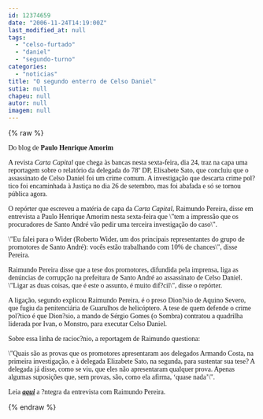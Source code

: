 ```yaml
---
id: 12374659
date: "2006-11-24T14:19:00Z"
last_modified_at: null
tags:
  - "celso-furtado"
  - "daniel"
  - "segundo-turno"
categories:
  - "noticias"
title: "O segundo enterro de Celso Daniel"
sutia: null
chapeu: null
autor: null
imagem: null
---
```

{% raw %}
<p><P><FONT face=Verdana>Do blog de <STRONG>Paulo Henrique Amorim</STRONG></FONT></P></p>
<p><P><FONT face=Verdana>A revista <I>Carta Capital</I> que chega às bancas nesta sexta-feira, dia 24, traz na capa uma reportagem sobre o relatório da delegada do 78º DP, Elisabete Sato, que concluiu que o assassinato de Celso Daniel foi um crime comum. A investigação que descarta crime pol?tico foi encaminhada à Justiça no dia 26 de setembro, mas foi abafada e só se tornou pública agora</FONT><FONT face=Verdana>.</FONT></P></p>
<p><P><FONT face=Verdana>O repórter que escreveu a matéria de capa da <I>Carta Capital</I>, Raimundo Pereira, disse em entrevista a Paulo Henrique Amorim nesta sexta-feira que \"tem a impressão que os procuradores de Santo André vão pedir uma terceira investigação do caso\".</FONT></P></p>
<p><P><FONT face=Verdana>\"Eu falei para o Wider (Roberto Wider, um dos principais representantes do grupo de promotores de Santo André): vocês estão trabalhando com 10% de chances\", disse Pereira.</FONT></P></p>
<p><P><FONT face=Verdana>Raimundo Pereira disse que a tese dos promotores, difundida pela imprensa, liga as denúncias de corrupção na prefeitura de Santo André ao assassinato de Celso Daniel. \"Ligar as duas coisas, que é este o assunto, é muito dif?cil\", disse o repórter.</FONT></P></p>
<p><P><FONT face=Verdana>A ligação, segundo explicou Raimundo Pereira, é o preso Dion?sio de Aquino Severo, que fugiu da penitenciária de Guarulhos de helicóptero. A tese de quem defende o crime pol?tico é que Dion?sio, a mando de Sérgio Gomes (o Sombra) contratou a quadrilha liderada por Ivan, o Monstro, para executar Celso Daniel.</FONT></P></p>
<p><P><FONT face=Verdana>Sobre essa linha de racioc?nio, a reportagem de Raimundo questiona: </FONT></P></p>
<p><P><FONT face=Verdana>\"Quais são as provas que os promotores apresentaram aos delegados Armando Costa, na primeira investigação, e à delegada Elizabete Sato, na segunda, para sustentar sua tese? A delegada já disse, como se viu, que eles não apresentaram qualquer prova. Apenas algumas suposições que, sem provas, são, como ela afirma, ‘quase nada’\".</FONT></P></p>
<p><P><FONT face=Verdana>Leia <STRONG><EM><A href=\"https://conversa-afiada.ig.com.br/materias/401501-402000/401924/401924_1.html\" target=_blank>aqui</A></EM></STRONG> a ?ntegra da entrevista com Raimundo Pereira.</FONT></P> </p>
{% endraw %}